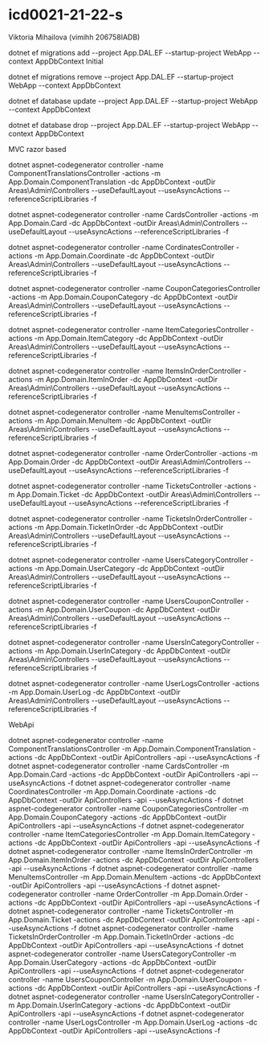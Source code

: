 # icd0021-21-22-s
Viktoria Mihailova (vimihh 206758IADB)

dotnet ef migrations add --project App.DAL.EF --startup-project WebApp --context AppDbContext Initial

dotnet ef migrations remove --project App.DAL.EF --startup-project WebApp --context AppDbContext

dotnet ef database update --project App.DAL.EF --startup-project WebApp --context AppDbContext

dotnet ef database drop --project App.DAL.EF --startup-project WebApp --context AppDbContext


MVC razor based

dotnet aspnet-codegenerator controller -name ComponentTranslationsController       -actions -m  App.Domain.ComponentTranslation    -dc AppDbContext -outDir Areas\Admin\Controllers --useDefaultLayout --useAsyncActions --referenceScriptLibraries -f

dotnet aspnet-codegenerator controller -name CardsController       -actions -m  App.Domain.Card    -dc AppDbContext -outDir Areas\Admin\Controllers --useDefaultLayout --useAsyncActions --referenceScriptLibraries -f

dotnet aspnet-codegenerator controller -name CordinatesController       -actions -m  App.Domain.Coordinate    -dc AppDbContext -outDir Areas\Admin\Controllers --useDefaultLayout --useAsyncActions --referenceScriptLibraries -f

dotnet aspnet-codegenerator controller -name CouponCategoriesController       -actions -m  App.Domain.CouponCategory    -dc AppDbContext -outDir Areas\Admin\Controllers --useDefaultLayout --useAsyncActions --referenceScriptLibraries -f

dotnet aspnet-codegenerator controller -name ItemCategoriesController       -actions -m  App.Domain.ItemCategory    -dc AppDbContext -outDir Areas\Admin\Controllers --useDefaultLayout --useAsyncActions --referenceScriptLibraries -f

dotnet aspnet-codegenerator controller -name ItemsInOrderController       -actions -m  App.Domain.ItemInOrder    -dc AppDbContext -outDir Areas\Admin\Controllers --useDefaultLayout --useAsyncActions --referenceScriptLibraries -f

dotnet aspnet-codegenerator controller -name MenuItemsController       -actions -m  App.Domain.MenuItem    -dc AppDbContext -outDir Areas\Admin\Controllers --useDefaultLayout --useAsyncActions --referenceScriptLibraries -f

dotnet aspnet-codegenerator controller -name OrderController       -actions -m  App.Domain.Order    -dc AppDbContext -outDir Areas\Admin\Controllers --useDefaultLayout --useAsyncActions --referenceScriptLibraries -f

dotnet aspnet-codegenerator controller -name TicketsController       -actions -m  App.Domain.Ticket    -dc AppDbContext -outDir Areas\Admin\Controllers --useDefaultLayout --useAsyncActions --referenceScriptLibraries -f

dotnet aspnet-codegenerator controller -name TicketsInOrderController       -actions -m  App.Domain.TicketInOrder    -dc AppDbContext -outDir Areas\Admin\Controllers --useDefaultLayout --useAsyncActions --referenceScriptLibraries -f

dotnet aspnet-codegenerator controller -name UsersCategoryController       -actions -m  App.Domain.UserCategory    -dc AppDbContext -outDir Areas\Admin\Controllers --useDefaultLayout --useAsyncActions --referenceScriptLibraries -f

dotnet aspnet-codegenerator controller -name UsersCouponController       -actions -m  App.Domain.UserCoupon    -dc AppDbContext -outDir Areas\Admin\Controllers --useDefaultLayout --useAsyncActions --referenceScriptLibraries -f

dotnet aspnet-codegenerator controller -name UsersInCategoryController       -actions -m  App.Domain.UserInCategory    -dc AppDbContext -outDir Areas\Admin\Controllers --useDefaultLayout --useAsyncActions --referenceScriptLibraries -f

dotnet aspnet-codegenerator controller -name UserLogsController       -actions -m  App.Domain.UserLog    -dc AppDbContext -outDir Areas\Admin\Controllers --useDefaultLayout --useAsyncActions --referenceScriptLibraries -f


WebApi 

dotnet aspnet-codegenerator controller -name ComponentTranslationsController     -m App.Domain.ComponentTranslation     -actions -dc AppDbContext -outDir ApiControllers -api --useAsyncActions  -f
dotnet aspnet-codegenerator controller -name CardsController     -m App.Domain.Card     -actions -dc AppDbContext -outDir ApiControllers -api --useAsyncActions  -f
dotnet aspnet-codegenerator controller -name CoordinatesController     -m App.Domain.Coordinate     -actions -dc AppDbContext -outDir ApiControllers -api --useAsyncActions  -f
dotnet aspnet-codegenerator controller -name CouponCategoriesController     -m App.Domain.CouponCategory     -actions -dc AppDbContext -outDir ApiControllers -api --useAsyncActions  -f
dotnet aspnet-codegenerator controller -name ItemCategoriesController     -m App.Domain.ItemCategory     -actions -dc AppDbContext -outDir ApiControllers -api --useAsyncActions  -f
dotnet aspnet-codegenerator controller -name ItemsInOrderController     -m App.Domain.ItemInOrder     -actions -dc AppDbContext -outDir ApiControllers -api --useAsyncActions  -f
dotnet aspnet-codegenerator controller -name MenuItemsController     -m App.Domain.MenuItem     -actions -dc AppDbContext -outDir ApiControllers -api --useAsyncActions  -f
dotnet aspnet-codegenerator controller -name OrderController     -m App.Domain.Order     -actions -dc AppDbContext -outDir ApiControllers -api --useAsyncActions  -f
dotnet aspnet-codegenerator controller -name TicketsController     -m App.Domain.Ticket     -actions -dc AppDbContext -outDir ApiControllers -api --useAsyncActions  -f
dotnet aspnet-codegenerator controller -name TicketsInOrderController     -m App.Domain.TicketInOrder     -actions -dc AppDbContext -outDir ApiControllers -api --useAsyncActions  -f
dotnet aspnet-codegenerator controller -name UsersCategoryController     -m App.Domain.UserCategory     -actions -dc AppDbContext -outDir ApiControllers -api --useAsyncActions  -f
dotnet aspnet-codegenerator controller -name UsersCouponController     -m App.Domain.UserCoupon     -actions -dc AppDbContext -outDir ApiControllers -api --useAsyncActions  -f
dotnet aspnet-codegenerator controller -name UsersInCategoryController     -m App.Domain.UserInCategory     -actions -dc AppDbContext -outDir ApiControllers -api --useAsyncActions  -f
dotnet aspnet-codegenerator controller -name UserLogsController     -m App.Domain.UserLog     -actions -dc AppDbContext -outDir ApiControllers -api --useAsyncActions  -f
